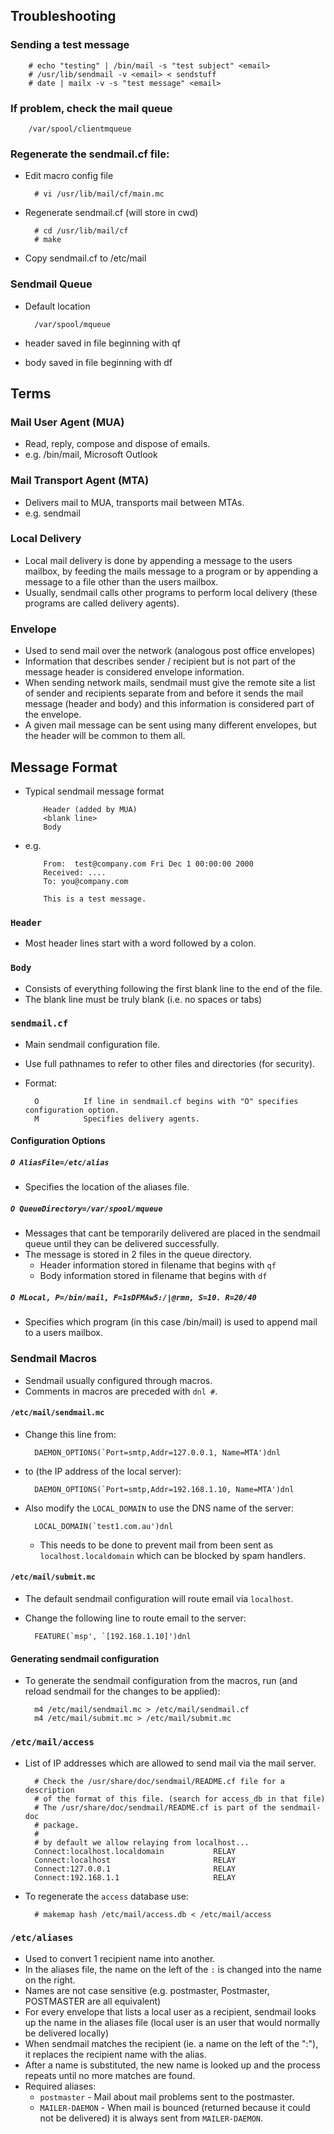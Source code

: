<!--
Categories:
  - linux
  - unix
Tags:
  - sendmail
-->

## Troubleshooting

### Sending a test message

        # echo "testing" | /bin/mail -s "test subject" <email>
        # /usr/lib/sendmail -v <email> < sendstuff
        # date | mailx -v -s "test message" <email>

### If problem, check the mail queue

        /var/spool/clientmqueue

### Regenerate the sendmail.cf file:

- Edit macro config file

        # vi /usr/lib/mail/cf/main.mc

- Regenerate sendmail.cf (will store in cwd)

        # cd /usr/lib/mail/cf
        # make

- Copy sendmail.cf to /etc/mail

### Sendmail Queue

- Default location

        /var/spool/mqueue

- header saved in file beginning with qf
- body saved in file beginning with df


## Terms

### Mail User Agent (MUA)

- Read, reply, compose and dispose of emails.
- e.g. /bin/mail, Microsoft Outlook

### Mail Transport Agent (MTA)

- Delivers mail to MUA, transports mail between MTAs.
- e.g. sendmail

### Local Delivery

- Local mail delivery is done by appending a message to the users mailbox, by feeding the mails message to a program or by appending a message to a file other than the users mailbox.
- Usually, sendmail calls other programs to perform local delivery (these programs are called delivery agents).

### Envelope

- Used to send mail over the network (analogous post office envelopes)
- Information that describes sender / recipient but is not part of the message header is considered envelope information.
- When sending network mails, sendmail must give the remote site a list of sender and recipients separate from and before it sends the mail message (header and body) and this information is considered part of the envelope.
- A given mail message can be sent using many different envelopes, but the header will be common to them all.

## Message Format

- Typical sendmail message format

          Header (added by MUA)
          <blank line>
          Body

- e.g.

          From:  test@company.com Fri Dec 1 00:00:00 2000
          Received: ....
          To: you@company.com
          
          This is a test message.

### `Header` ###

- Most header lines start with a word followed by a colon.

### `Body` ###

- Consists of everything following the first blank line to the end of the file.
- The blank line must be truly blank (i.e. no spaces or tabs)

### `sendmail.cf`

- Main sendmail configuration file.
- Use full pathnames to refer to other files and directories (for security).
- Format:

        O          If line in sendmail.cf begins with "O" specifies configuration option.
        M          Specifies delivery agents.

####  Configuration Options

##### `O AliasFile=/etc/alias`

- Specifies the location of the aliases file.

##### `O QueueDirectory=/var/spool/mqueue`

- Messages that cant be temporarily delivered are placed in the sendmail queue until they can be delivered successfully.
- The message is stored in 2 files in the queue directory.
  - Header information stored in filename that begins with `qf`
  - Body information stored in filename that begins with `df`

##### `O MLocal, P=/bin/mail, F=1sDFMAw5:/|@rmn, S=10. R=20/40`

- Specifies which program (in this case /bin/mail) is used to append mail to a users mailbox.

### Sendmail Macros ###

- Sendmail usually configured through macros.
- Comments in macros are preceded with `dnl #`.

#### `/etc/mail/sendmail.mc`

- Change this line from:

        DAEMON_OPTIONS(`Port=smtp,Addr=127.0.0.1, Name=MTA')dnl

- to (the IP address of the local server):

        DAEMON_OPTIONS(`Port=smtp,Addr=192.168.1.10, Name=MTA')dnl

- Also modify the `LOCAL_DOMAIN` to use the DNS name of the server:

        LOCAL_DOMAIN(`test1.com.au')dnl

  - This needs to be done to prevent mail from been sent as `localhost.localdomain` which can be blocked by spam handlers.


#### `/etc/mail/submit.mc`

- The default sendmail configuration will route email via `localhost`.
- Change the following line to route email to the server:

        FEATURE(`msp', `[192.168.1.10]')dnl

#### Generating sendmail configuration ####

- To generate the sendmail configuration from the macros, run (and reload sendmail for the changes to be applied):


        m4 /etc/mail/sendmail.mc > /etc/mail/sendmail.cf
        m4 /etc/mail/submit.mc > /etc/mail/submit.mc 

### `/etc/mail/access` ###

- List of IP addresses which are allowed to send mail via the mail server.

        # Check the /usr/share/doc/sendmail/README.cf file for a description
        # of the format of this file. (search for access_db in that file)
        # The /usr/share/doc/sendmail/README.cf is part of the sendmail-doc
        # package.
        #
        # by default we allow relaying from localhost...
        Connect:localhost.localdomain           RELAY
        Connect:localhost                       RELAY
        Connect:127.0.0.1                       RELAY
        Connect:192.168.1.1                     RELAY

- To regenerate the `access` database use:

        # makemap hash /etc/mail/access.db < /etc/mail/access


### `/etc/aliases`

- Used to convert 1 recipient name into another.
- In the aliases file, the name on the left of the `:` is changed into the name on the right.
- Names are not case sensitive (e.g. postmaster, Postmaster, POSTMASTER are all equivalent)
- For every envelope that lists a local user as a recipient, sendmail looks up the name in the aliases file (local user is an user that would normally be delivered locally)
- When sendmail matches the recipient (ie. a name on the left of the ":"), it replaces the recipient name with the alias. 
- After a name is substituted, the new name is looked up and the process repeats until no more matches are found.
- Required aliases:
  - `postmaster` - Mail about mail problems sent to the postmaster.
  - `MAILER-DAEMON` - When mail is bounced (returned because it could not be delivered) it is always sent from `MAILER-DAEMON`.
